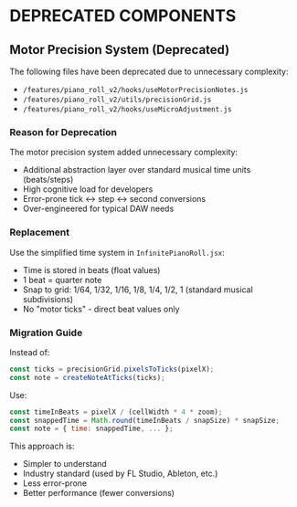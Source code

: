 # DEPRECATED COMPONENTS

## Motor Precision System (Deprecated)
The following files have been deprecated due to unnecessary complexity:
- `/features/piano_roll_v2/hooks/useMotorPrecisionNotes.js`
- `/features/piano_roll_v2/utils/precisionGrid.js`
- `/features/piano_roll_v2/hooks/useMicroAdjustment.js`

### Reason for Deprecation
The motor precision system added unnecessary complexity:
- Additional abstraction layer over standard musical time units (beats/steps)
- High cognitive load for developers
- Error-prone tick <-> step <-> second conversions
- Over-engineered for typical DAW needs

### Replacement
Use the simplified time system in `InfinitePianoRoll.jsx`:
- Time is stored in beats (float values)
- 1 beat = quarter note
- Snap to grid: 1/64, 1/32, 1/16, 1/8, 1/4, 1/2, 1 (standard musical subdivisions)
- No "motor ticks" - direct beat values only

### Migration Guide
Instead of:
```js
const ticks = precisionGrid.pixelsToTicks(pixelX);
const note = createNoteAtTicks(ticks);
```

Use:
```js
const timeInBeats = pixelX / (cellWidth * 4 * zoom);
const snappedTime = Math.round(timeInBeats / snapSize) * snapSize;
const note = { time: snappedTime, ... };
```

This approach is:
- Simpler to understand
- Industry standard (used by FL Studio, Ableton, etc.)
- Less error-prone
- Better performance (fewer conversions)